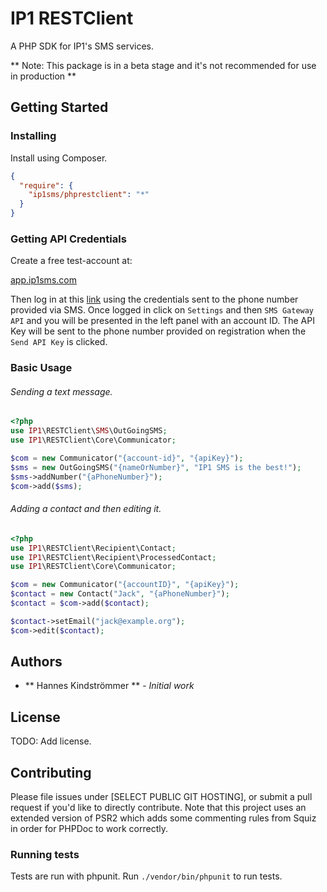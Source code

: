 # IP1 RESTClient
A PHP SDK for IP1's SMS services.

** Note: This package is in a beta stage and it's not recommended for use in production **

## Getting Started
### Installing
Install using Composer.
```json
{
  "require": {
    "ip1sms/phprestclient": "*"
  }
}
```
### Getting API Credentials
Create a free test-account at:

[app.ip1sms.com](https://app.ip1sms.com/account/signup?l=en)

Then log in at this [link](https://app.ip1sms.com/account/) using the credentials sent to the phone number provided via SMS.
Once logged in click on ``Settings`` and then ``SMS Gateway API`` and you will be presented in the left panel with an account ID. The API Key will be sent to the phone number provided on registration when the ``Send API Key`` is clicked.

### Basic Usage
###### Sending a text message.
```php
<?php
use IP1\RESTClient\SMS\OutGoingSMS;
use IP1\RESTClient\Core\Communicator;

$com = new Communicator("{account-id}", "{apiKey}");
$sms = new OutGoingSMS("{nameOrNumber}", "IP1 SMS is the best!");
$sms->addNumber("{aPhoneNumber}");
$com->add($sms);
```
###### Adding a contact and then editing it.
```php
<?php
use IP1\RESTClient\Recipient\Contact;
use IP1\RESTClient\Recipient\ProcessedContact;
use IP1\RESTClient\Core\Communicator;

$com = new Communicator("{accountID}", "{apiKey}");
$contact = new Contact("Jack", "{aPhoneNumber}");
$contact = $com->add($contact);

$contact->setEmail("jack@example.org");
$com->edit($contact);
```


## Authors
 * ** Hannes Kindströmmer ** - _Initial work_

## License
 TODO: Add license.

## Contributing
Please file issues under [SELECT PUBLIC GIT HOSTING], or submit a pull request if you'd like to directly contribute.
Note that this project uses an extended version of PSR2 which adds some commenting rules from Squiz in order for PHPDoc to work correctly.

### Running tests
Tests are run with phpunit. Run ``./vendor/bin/phpunit`` to run tests.
